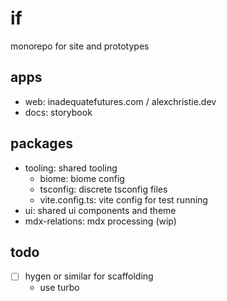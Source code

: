 # if

monorepo for site and prototypes

## apps

- web: inadequatefutures.com / alexchristie.dev
- docs: storybook

## packages

- tooling: shared tooling
    - biome: biome config
    - tsconfig: discrete tsconfig files
    - vite.config.ts: vite config for test running
- ui: shared ui components and theme
- mdx-relations: mdx processing (wip)

## todo

- [ ] hygen or similar for scaffolding
    - use turbo
